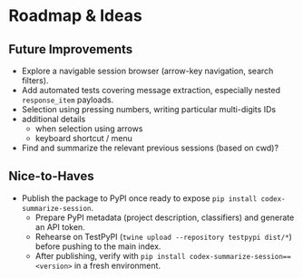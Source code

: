 # Roadmap & Ideas

## Future Improvements
- Explore a navigable session browser (arrow-key navigation, search filters).
- Add automated tests covering message extraction, especially nested `response_item` payloads.
- Selection using pressing numbers, writing particular multi-digits IDs
- additional details
  - when selection using arrows
  - keyboard shortcut / menu
- Find and summarize the relevant previous sessions (based on cwd)?

## Nice-to-Haves
- Publish the package to PyPI once ready to expose `pip install codex-summarize-session`.
  - Prepare PyPI metadata (project description, classifiers) and generate an API token.
  - Rehearse on TestPyPI (`twine upload --repository testpypi dist/*`) before pushing to the main index.
  - After publishing, verify with `pip install codex-summarize-session==<version>` in a fresh environment.